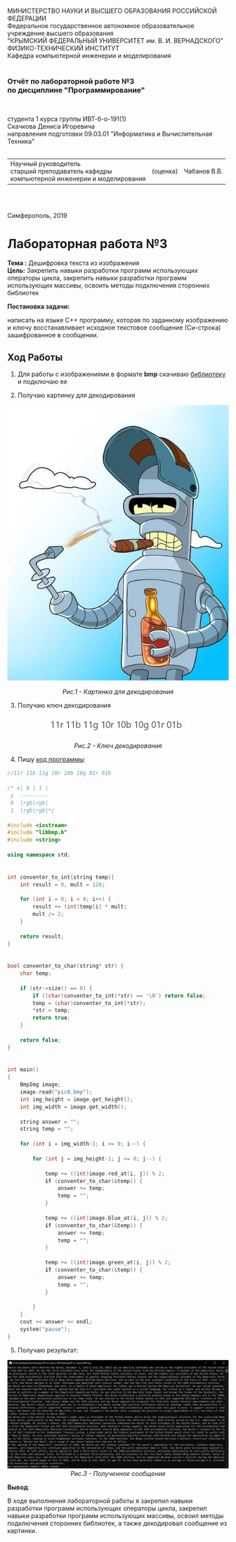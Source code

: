 МИНИСТЕРСТВО НАУКИ  И ВЫСШЕГО ОБРАЗОВАНИЯ РОССИЙСКОЙ ФЕДЕРАЦИИ  
Федеральное государственное автономное образовательное учреждение высшего образования  
"КРЫМСКИЙ ФЕДЕРАЛЬНЫЙ УНИВЕРСИТЕТ им. В. И. ВЕРНАДСКОГО"  
ФИЗИКО-ТЕХНИЧЕСКИЙ ИНСТИТУТ  
Кафедра компьютерной инженерии и моделирования
<br/><br/>

### Отчёт по лабораторной работе №3 <br/> по дисциплине "Программирование"
<br/>

студента 1 курса группы ИВТ-б-о-191(1)  
Скачкова Дениса Игоревича  
направления подготовки 09.03.01 "Информатика и Вычислительная Техника"  
<br/>

<table>
<tr><td>Научный руководитель<br/> старший преподаватель кафедры<br/> компьютерной инженерии и моделирования</td>
<td>(оценка)</td>
<td>Чабанов В.В.</td>
</tr>
</table>
<br/><br/>

Симферополь, 2019





# Лабораторная работа №3
**Тема :** Дешифровка текста из изображения  
**Цель:** Закрепить навыки разработки программ использующих операторы цикла, закрепить навыки разработки программ использующих массивы, освоить методы подключения сторонних библиотек  

**Постановка задачи:**  

написать на языке С++ программу, которая по заданному изображению и ключу восстанавливает исходное текстовое сообщение (Си-строка) зашифрованное в сообщении.

##  **Ход Работы**

1. Для работы с изображениями в формате **bmp** скачиваю <a  href="https://github.com/marc-q/libbmp"> библиотеку</a> и подключаю ее

2. Получаю картинку для декодирования

<p align="center"><img src="https://github.com/JustForUniversity/Programming-Lab/blob/master/lr%233/Screenshots/%D0%A0%D0%B8%D1%81.1%20-%20%D0%9A%D0%B0%D1%80%D1%82%D0%B8%D0%BD%D0%BA%D0%B0%20%D0%B4%D0%BB%D1%8F%20%D0%B4%D0%B5%D0%BA%D0%BE%D0%B4%D0%B8%D1%80%D0%BE%D0%B2%D0%B0%D0%BD%D0%B8%D1%8F.bmp" alt=""></p>
<p align="center"><i>Рис.1 - Картинка для декодирования</i></p>

3. Получаю ключ декодирования

<p align="center"><img src="https://github.com/JustForUniversity/Programming-Lab/blob/master/lr%233/Screenshots/%D0%A0%D0%B8%D1%81.2%20-%20%D0%9A%D0%BB%D1%8E%D1%87%20%D0%B4%D0%B5%D0%BA%D0%BE%D0%B4%D0%B8%D1%80%D0%BE%D0%B2%D0%B0%D0%BD%D0%B8%D1%8F.PNG" alt=""></p>
<p align="center"><i>Рис.2 - Ключ декодирования</i></p>

4. Пишу <a  href="https://github.com/JustForUniversity/Programming-Lab/blob/master/lr%233/Source.md"> код программы</a>:
```c++
//11r 11b 11g 10r 10b 10g 01r 01b

/* x| 0 | 1 |
 y  ---------
 0  |rgb|rgb|
 1  |rgb|rgb|*/

#include <iostream>
#include "libbmp.h"
#include <string>

using namespace std;


int conventer_to_int(string temp){
	int result = 0, mult = 128;

	for (int i = 0; i < 8; i++) {
		result += (int)temp[i] * mult;
		mult /= 2;
	}

	return result;
}


bool conventer_to_char(string* str) {
	char temp;

	if (str->size() == 8) {
		if ((char)conventer_to_int(*str) == '\0') return false;
		temp = (char)conventer_to_int(*str);
		*str = temp;
		return true;
	}
	
	return false;
}


int main()
{
	BmpImg image;
	image.read("pic8.bmp");
	int img_height = image.get_height();
	int img_width = image.get_width();

	string answer = "";
	string temp = "";

	for (int i = img_width-1; i >= 0; i--) {

		for (int j = img_height-1; j >= 0; j--) {

			temp += ((int)image.red_at(i, j)) % 2;
			if (conventer_to_char(&temp)) {
				answer += temp;
				temp = "";
			}

			temp += ((int)image.blue_at(i, j)) % 2;
			if (conventer_to_char(&temp)) {
				answer += temp;
				temp = "";
			}

			temp += ((int)image.green_at(i, j)) % 2;
			if (conventer_to_char(&temp)) {
				answer += temp;
				temp = "";
			}

		}
	}
	cout << answer << endl;
	system("pause");
}
```
5. Получаю результат:

<p align="center"><img src="https://github.com/JustForUniversity/Programming-Lab/blob/master/lr%233/Screenshots/%D0%A0%D0%B8%D1%81.3%20-%20%D0%9F%D0%BE%D0%BB%D1%83%D1%87%D0%B5%D0%BD%D0%BD%D0%BE%D0%B5%20%D1%81%D0%BE%D0%BE%D0%B1%D1%89%D0%B5%D0%BD%D0%B8%D0%B5.PNG"><i>Рис.3 - Полученное сообщение</i></p>

**Вывод**: 

В ходе выполнения лабораторной работы я закрепил навыки разработки программ использующих операторы цикла, закрепил навыки разработки программ использующих массивы, освоил методы подключения сторонних библиотек, а также декодировал сообщение из картинки.
